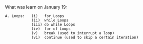 What was learn on January 19:

    A. Loops:   (i)   for Loops
                (ii)  while Loops
                (iii) do while Loops
                (iv)  for of Loops
                (v)   break (used to interrupt a loop)
                (vi)  continue (used to skip a certain iteration)
